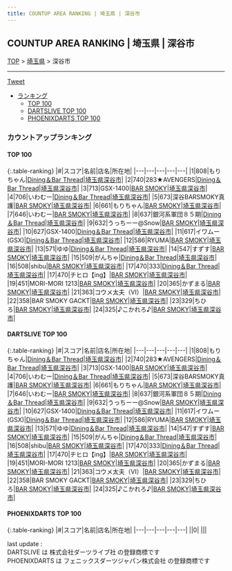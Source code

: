 ```yaml
---
title: COUNTUP AREA RANKING | 埼玉県 | 深谷市
---
```

## COUNTUP AREA RANKING | 埼玉県 | 深谷市

[TOP](/darts/rank/) > [埼玉県](/darts/rank/埼玉県/) > 深谷市

___

<a href="https://twitter.com/share?ref_src=twsrc%5Etfw" data-text="COUNTUP AREA RANKING | 埼玉県深谷市" class="twitter-share-button" data-hashtags="DARTSLIVE,PHOENIXDARTS,darts,ダーツ" data-show-count="false">Tweet</a>

* [ランキング](#カウントアップランキング)
    * [TOP 100](#top-100)
    * [DARTSLIVE TOP 100](#dartslive-top-100)
    * [PHOENIXDARTS TOP 100](#phoenixdarts-top-100)

### カウントアップランキング

#### TOP 100



{:.table-ranking}
|#|スコア|名前|店名|所在地|
|---|---|---|---|---|
|1|808|<span class="rank-name-dl">もりちゃん</span>|<a href="https://search.dartslive.com/jp/shop/5ff7ae947d2511950d9b047a20a7ba1e">Dining＆Bar Thread</a>|<a href="/darts/rank/埼玉県/深谷市">埼玉県深谷市</a>|
|2|740|<span class="rank-name-dl">283★AVENGERS</span>|<a href="https://search.dartslive.com/jp/shop/5ff7ae947d2511950d9b047a20a7ba1e">Dining＆Bar Thread</a>|<a href="/darts/rank/埼玉県/深谷市">埼玉県深谷市</a>|
|3|713|<span class="rank-name-dl">GSX-1400</span>|<a href="https://search.dartslive.com/jp/shop/cf03a0c8e76f9eb30d9b047a20a7ba1e">BAR SMOKY</a>|<a href="/darts/rank/埼玉県/深谷市">埼玉県深谷市</a>|
|4|706|<span class="rank-name-dl">いわむー</span>|<a href="https://search.dartslive.com/jp/shop/5ff7ae947d2511950d9b047a20a7ba1e">Dining＆Bar Thread</a>|<a href="/darts/rank/埼玉県/深谷市">埼玉県深谷市</a>|
|5|673|<span class="rank-name-dl">深谷BARSMOKY真護</span>|<a href="https://search.dartslive.com/jp/shop/cf03a0c8e76f9eb30d9b047a20a7ba1e">BAR SMOKY</a>|<a href="/darts/rank/埼玉県/深谷市">埼玉県深谷市</a>|
|6|661|<span class="rank-name-dl">もりちゃん</span>|<a href="https://search.dartslive.com/jp/shop/cf03a0c8e76f9eb30d9b047a20a7ba1e">BAR SMOKY</a>|<a href="/darts/rank/埼玉県/深谷市">埼玉県深谷市</a>|
|7|646|<span class="rank-name-dl">いわむー</span>|<a href="https://search.dartslive.com/jp/shop/cf03a0c8e76f9eb30d9b047a20a7ba1e">BAR SMOKY</a>|<a href="/darts/rank/埼玉県/深谷市">埼玉県深谷市</a>|
|8|637|<span class="rank-name-dl">銀河系軍団８５期</span>|<a href="https://search.dartslive.com/jp/shop/5ff7ae947d2511950d9b047a20a7ba1e">Dining＆Bar Thread</a>|<a href="/darts/rank/埼玉県/深谷市">埼玉県深谷市</a>|
|9|632|<span class="rank-name-dl">うっちーー@Snow</span>|<a href="https://search.dartslive.com/jp/shop/cf03a0c8e76f9eb30d9b047a20a7ba1e">BAR SMOKY</a>|<a href="/darts/rank/埼玉県/深谷市">埼玉県深谷市</a>|
|10|627|<span class="rank-name-dl">GSX-1400</span>|<a href="https://search.dartslive.com/jp/shop/5ff7ae947d2511950d9b047a20a7ba1e">Dining＆Bar Thread</a>|<a href="/darts/rank/埼玉県/深谷市">埼玉県深谷市</a>|
|11|617|<span class="rank-name-dl">イワムー(GSX)</span>|<a href="https://search.dartslive.com/jp/shop/5ff7ae947d2511950d9b047a20a7ba1e">Dining＆Bar Thread</a>|<a href="/darts/rank/埼玉県/深谷市">埼玉県深谷市</a>|
|12|586|<span class="rank-name-dl">RYUMA</span>|<a href="https://search.dartslive.com/jp/shop/cf03a0c8e76f9eb30d9b047a20a7ba1e">BAR SMOKY</a>|<a href="/darts/rank/埼玉県/深谷市">埼玉県深谷市</a>|
|13|571|<span class="rank-name-dl">ゆゆ</span>|<a href="https://search.dartslive.com/jp/shop/5ff7ae947d2511950d9b047a20a7ba1e">Dining＆Bar Thread</a>|<a href="/darts/rank/埼玉県/深谷市">埼玉県深谷市</a>|
|14|547|<span class="rank-name-dl">すずす</span>|<a href="https://search.dartslive.com/jp/shop/cf03a0c8e76f9eb30d9b047a20a7ba1e">BAR SMOKY</a>|<a href="/darts/rank/埼玉県/深谷市">埼玉県深谷市</a>|
|15|509|<span class="rank-name-dl">がんちゃ</span>|<a href="https://search.dartslive.com/jp/shop/5ff7ae947d2511950d9b047a20a7ba1e">Dining＆Bar Thread</a>|<a href="/darts/rank/埼玉県/深谷市">埼玉県深谷市</a>|
|16|508|<span class="rank-name-dl">shibu</span>|<a href="https://search.dartslive.com/jp/shop/cf03a0c8e76f9eb30d9b047a20a7ba1e">BAR SMOKY</a>|<a href="/darts/rank/埼玉県/深谷市">埼玉県深谷市</a>|
|17|470|<span class="rank-name-dl">333</span>|<a href="https://search.dartslive.com/jp/shop/5ff7ae947d2511950d9b047a20a7ba1e">Dining＆Bar Thread</a>|<a href="/darts/rank/埼玉県/深谷市">埼玉県深谷市</a>|
|17|470|<span class="rank-name-dl">チヒロ【ing】</span>|<a href="https://search.dartslive.com/jp/shop/cf03a0c8e76f9eb30d9b047a20a7ba1e">BAR SMOKY</a>|<a href="/darts/rank/埼玉県/深谷市">埼玉県深谷市</a>|
|19|451|<span class="rank-name-dl">MORI-MORI 1213</span>|<a href="https://search.dartslive.com/jp/shop/cf03a0c8e76f9eb30d9b047a20a7ba1e">BAR SMOKY</a>|<a href="/darts/rank/埼玉県/深谷市">埼玉県深谷市</a>|
|20|365|<span class="rank-name-dl">かずまる</span>|<a href="https://search.dartslive.com/jp/shop/cf03a0c8e76f9eb30d9b047a20a7ba1e">BAR SMOKY</a>|<a href="/darts/rank/埼玉県/深谷市">埼玉県深谷市</a>|
|21|363|<span class="rank-name-dl">コウメ太夫（Ⅵ）</span>|<a href="https://search.dartslive.com/jp/shop/cf03a0c8e76f9eb30d9b047a20a7ba1e">BAR SMOKY</a>|<a href="/darts/rank/埼玉県/深谷市">埼玉県深谷市</a>|
|22|358|<span class="rank-name-dl">BAR SMOKY GACKT</span>|<a href="https://search.dartslive.com/jp/shop/cf03a0c8e76f9eb30d9b047a20a7ba1e">BAR SMOKY</a>|<a href="/darts/rank/埼玉県/深谷市">埼玉県深谷市</a>|
|23|329|<span class="rank-name-dl">ちひろ</span>|<a href="https://search.dartslive.com/jp/shop/cf03a0c8e76f9eb30d9b047a20a7ba1e">BAR SMOKY</a>|<a href="/darts/rank/埼玉県/深谷市">埼玉県深谷市</a>|
|24|325|<span class="rank-name-dl">♪こかれろ♪</span>|<a href="https://search.dartslive.com/jp/shop/cf03a0c8e76f9eb30d9b047a20a7ba1e">BAR SMOKY</a>|<a href="/darts/rank/埼玉県/深谷市">埼玉県深谷市</a>|


#### DARTSLIVE TOP 100



{:.table-ranking}
|#|スコア|名前|店名|所在地|
|---|---|---|---|---|
|1|808|<span class="rank-name-dl">もりちゃん</span>|<a href="https://search.dartslive.com/jp/shop/5ff7ae947d2511950d9b047a20a7ba1e">Dining＆Bar Thread</a>|<a href="/darts/rank/埼玉県/深谷市">埼玉県深谷市</a>|
|2|740|<span class="rank-name-dl">283★AVENGERS</span>|<a href="https://search.dartslive.com/jp/shop/5ff7ae947d2511950d9b047a20a7ba1e">Dining＆Bar Thread</a>|<a href="/darts/rank/埼玉県/深谷市">埼玉県深谷市</a>|
|3|713|<span class="rank-name-dl">GSX-1400</span>|<a href="https://search.dartslive.com/jp/shop/cf03a0c8e76f9eb30d9b047a20a7ba1e">BAR SMOKY</a>|<a href="/darts/rank/埼玉県/深谷市">埼玉県深谷市</a>|
|4|706|<span class="rank-name-dl">いわむー</span>|<a href="https://search.dartslive.com/jp/shop/5ff7ae947d2511950d9b047a20a7ba1e">Dining＆Bar Thread</a>|<a href="/darts/rank/埼玉県/深谷市">埼玉県深谷市</a>|
|5|673|<span class="rank-name-dl">深谷BARSMOKY真護</span>|<a href="https://search.dartslive.com/jp/shop/cf03a0c8e76f9eb30d9b047a20a7ba1e">BAR SMOKY</a>|<a href="/darts/rank/埼玉県/深谷市">埼玉県深谷市</a>|
|6|661|<span class="rank-name-dl">もりちゃん</span>|<a href="https://search.dartslive.com/jp/shop/cf03a0c8e76f9eb30d9b047a20a7ba1e">BAR SMOKY</a>|<a href="/darts/rank/埼玉県/深谷市">埼玉県深谷市</a>|
|7|646|<span class="rank-name-dl">いわむー</span>|<a href="https://search.dartslive.com/jp/shop/cf03a0c8e76f9eb30d9b047a20a7ba1e">BAR SMOKY</a>|<a href="/darts/rank/埼玉県/深谷市">埼玉県深谷市</a>|
|8|637|<span class="rank-name-dl">銀河系軍団８５期</span>|<a href="https://search.dartslive.com/jp/shop/5ff7ae947d2511950d9b047a20a7ba1e">Dining＆Bar Thread</a>|<a href="/darts/rank/埼玉県/深谷市">埼玉県深谷市</a>|
|9|632|<span class="rank-name-dl">うっちーー@Snow</span>|<a href="https://search.dartslive.com/jp/shop/cf03a0c8e76f9eb30d9b047a20a7ba1e">BAR SMOKY</a>|<a href="/darts/rank/埼玉県/深谷市">埼玉県深谷市</a>|
|10|627|<span class="rank-name-dl">GSX-1400</span>|<a href="https://search.dartslive.com/jp/shop/5ff7ae947d2511950d9b047a20a7ba1e">Dining＆Bar Thread</a>|<a href="/darts/rank/埼玉県/深谷市">埼玉県深谷市</a>|
|11|617|<span class="rank-name-dl">イワムー(GSX)</span>|<a href="https://search.dartslive.com/jp/shop/5ff7ae947d2511950d9b047a20a7ba1e">Dining＆Bar Thread</a>|<a href="/darts/rank/埼玉県/深谷市">埼玉県深谷市</a>|
|12|586|<span class="rank-name-dl">RYUMA</span>|<a href="https://search.dartslive.com/jp/shop/cf03a0c8e76f9eb30d9b047a20a7ba1e">BAR SMOKY</a>|<a href="/darts/rank/埼玉県/深谷市">埼玉県深谷市</a>|
|13|571|<span class="rank-name-dl">ゆゆ</span>|<a href="https://search.dartslive.com/jp/shop/5ff7ae947d2511950d9b047a20a7ba1e">Dining＆Bar Thread</a>|<a href="/darts/rank/埼玉県/深谷市">埼玉県深谷市</a>|
|14|547|<span class="rank-name-dl">すずす</span>|<a href="https://search.dartslive.com/jp/shop/cf03a0c8e76f9eb30d9b047a20a7ba1e">BAR SMOKY</a>|<a href="/darts/rank/埼玉県/深谷市">埼玉県深谷市</a>|
|15|509|<span class="rank-name-dl">がんちゃ</span>|<a href="https://search.dartslive.com/jp/shop/5ff7ae947d2511950d9b047a20a7ba1e">Dining＆Bar Thread</a>|<a href="/darts/rank/埼玉県/深谷市">埼玉県深谷市</a>|
|16|508|<span class="rank-name-dl">shibu</span>|<a href="https://search.dartslive.com/jp/shop/cf03a0c8e76f9eb30d9b047a20a7ba1e">BAR SMOKY</a>|<a href="/darts/rank/埼玉県/深谷市">埼玉県深谷市</a>|
|17|470|<span class="rank-name-dl">333</span>|<a href="https://search.dartslive.com/jp/shop/5ff7ae947d2511950d9b047a20a7ba1e">Dining＆Bar Thread</a>|<a href="/darts/rank/埼玉県/深谷市">埼玉県深谷市</a>|
|17|470|<span class="rank-name-dl">チヒロ【ing】</span>|<a href="https://search.dartslive.com/jp/shop/cf03a0c8e76f9eb30d9b047a20a7ba1e">BAR SMOKY</a>|<a href="/darts/rank/埼玉県/深谷市">埼玉県深谷市</a>|
|19|451|<span class="rank-name-dl">MORI-MORI 1213</span>|<a href="https://search.dartslive.com/jp/shop/cf03a0c8e76f9eb30d9b047a20a7ba1e">BAR SMOKY</a>|<a href="/darts/rank/埼玉県/深谷市">埼玉県深谷市</a>|
|20|365|<span class="rank-name-dl">かずまる</span>|<a href="https://search.dartslive.com/jp/shop/cf03a0c8e76f9eb30d9b047a20a7ba1e">BAR SMOKY</a>|<a href="/darts/rank/埼玉県/深谷市">埼玉県深谷市</a>|
|21|363|<span class="rank-name-dl">コウメ太夫（Ⅵ）</span>|<a href="https://search.dartslive.com/jp/shop/cf03a0c8e76f9eb30d9b047a20a7ba1e">BAR SMOKY</a>|<a href="/darts/rank/埼玉県/深谷市">埼玉県深谷市</a>|
|22|358|<span class="rank-name-dl">BAR SMOKY GACKT</span>|<a href="https://search.dartslive.com/jp/shop/cf03a0c8e76f9eb30d9b047a20a7ba1e">BAR SMOKY</a>|<a href="/darts/rank/埼玉県/深谷市">埼玉県深谷市</a>|
|23|329|<span class="rank-name-dl">ちひろ</span>|<a href="https://search.dartslive.com/jp/shop/cf03a0c8e76f9eb30d9b047a20a7ba1e">BAR SMOKY</a>|<a href="/darts/rank/埼玉県/深谷市">埼玉県深谷市</a>|
|24|325|<span class="rank-name-dl">♪こかれろ♪</span>|<a href="https://search.dartslive.com/jp/shop/cf03a0c8e76f9eb30d9b047a20a7ba1e">BAR SMOKY</a>|<a href="/darts/rank/埼玉県/深谷市">埼玉県深谷市</a>|


#### PHOENIXDARTS TOP 100



{:.table-ranking}
|#|スコア|名前|店名|所在地|
|---|---|---|---|---|
||0|<span class="rank-name-dl"> </span>|<a href=""></a>|<a href="/darts/rank//"></a>|


<div class="footer border-top border-gray-light mt-5 pt-3 text-right text-gray">
    last update : <span style="font-weight: italic" id="foot_last_modified"></span><br />
    DARTSLIVE は 株式会社ダーツライブ社 の登録商標です<br />
    PHOENIXDARTS は フェニックスダーツジャパン株式会社 の登録商標です<br />
</div>

<script src="https://cdnjs.cloudflare.com/ajax/libs/jquery.tablesorter/2.31.3/js/jquery.tablesorter.min.js" integrity="sha512-qzgd5cYSZcosqpzpn7zF2ZId8f/8CHmFKZ8j7mU4OUXTNRd5g+ZHBPsgKEwoqxCtdQvExE5LprwwPAgoicguNg==" crossorigin="anonymous" referrerpolicy="no-referrer"></script>
<link rel="stylesheet" href="https://cdnjs.cloudflare.com/ajax/libs/jquery.tablesorter/2.31.3/css/theme.default.min.css" integrity="sha512-wghhOJkjQX0Lh3NSWvNKeZ0ZpNn+SPVXX1Qyc9OCaogADktxrBiBdKGDoqVUOyhStvMBmJQ8ZdMHiR3wuEq8+w==" crossorigin="anonymous" referrerpolicy="no-referrer" />
<script>
$(function() {
    $(".table-ranking").tablesorter({sortList:[[0, 0]]});
    $("#foot_last_modified").text(formatDate(new Date(document.lastModified), 'yyyy-MM-dd HH:mm:ss'));
});
</script>

<script async src="https://platform.twitter.com/widgets.js" charset="utf-8"></script>